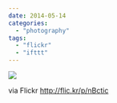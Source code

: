 ```yaml
---
date: 2014-05-14
categories: 
  - "photography"
tags: 
  - "flickr"
  - "ifttt"
---
```


![](http://farm6.staticflickr.com/5496/14181807545_5be0fc51b8_b.jpg)  

  
  
via Flickr http://flic.kr/p/nBctic
